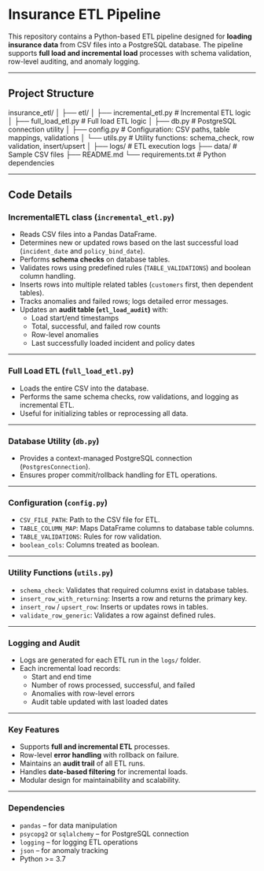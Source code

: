 # Insurance ETL Pipeline

This repository contains a Python-based ETL pipeline designed for **loading insurance data** from CSV files into a PostgreSQL database. The pipeline supports **full load and incremental load** processes with schema validation, row-level auditing, and anomaly logging.

---

## Project Structure

insurance_etl/
│
├── etl/
│ ├── incremental_etl.py # Incremental ETL logic
│ ├── full_load_etl.py # Full load ETL logic
│ ├── db.py # PostgreSQL connection utility
│ ├── config.py # Configuration: CSV paths, table mappings, validations
│ └── utils.py # Utility functions: schema_check, row validation, insert/upsert
│
├── logs/ # ETL execution logs
├── data/ # Sample CSV files
├── README.md
└── requirements.txt # Python dependencies


---

## Code Details

### **IncrementalETL class (`incremental_etl.py`)**

- Reads CSV files into a Pandas DataFrame.
- Determines new or updated rows based on the last successful load (`incident_date` and `policy_bind_date`).
- Performs **schema checks** on database tables.
- Validates rows using predefined rules (`TABLE_VALIDATIONS`) and boolean column handling.
- Inserts rows into multiple related tables (`customers` first, then dependent tables).
- Tracks anomalies and failed rows; logs detailed error messages.
- Updates an **audit table (`etl_load_audit`)** with:
  - Load start/end timestamps  
  - Total, successful, and failed row counts  
  - Row-level anomalies  
  - Last successfully loaded incident and policy dates  

---

### **Full Load ETL (`full_load_etl.py`)**

- Loads the entire CSV into the database.
- Performs the same schema checks, row validations, and logging as incremental ETL.
- Useful for initializing tables or reprocessing all data.

---

### **Database Utility (`db.py`)**

- Provides a context-managed PostgreSQL connection (`PostgresConnection`).
- Ensures proper commit/rollback handling for ETL operations.

---

### **Configuration (`config.py`)**

- `CSV_FILE_PATH`: Path to the CSV file for ETL.
- `TABLE_COLUMN_MAP`: Maps DataFrame columns to database table columns.
- `TABLE_VALIDATIONS`: Rules for row validation.
- `boolean_cols`: Columns treated as boolean.

---

### **Utility Functions (`utils.py`)**

- `schema_check`: Validates that required columns exist in database tables.
- `insert_row_with_returning`: Inserts a row and returns the primary key.
- `insert_row` / `upsert_row`: Inserts or updates rows in tables.
- `validate_row_generic`: Validates a row against defined rules.

---

### **Logging and Audit**

- Logs are generated for each ETL run in the `logs/` folder.
- Each incremental load records:
  - Start and end time
  - Number of rows processed, successful, and failed
  - Anomalies with row-level errors
  - Audit table updated with last loaded dates

---

### **Key Features**

- Supports **full and incremental ETL** processes.
- Row-level **error handling** with rollback on failure.
- Maintains an **audit trail** of all ETL runs.
- Handles **date-based filtering** for incremental loads.
- Modular design for maintainability and scalability.

---

### **Dependencies**

- `pandas` – for data manipulation  
- `psycopg2` or `sqlalchemy` – for PostgreSQL connection  
- `logging` – for logging ETL operations  
- `json` – for anomaly tracking  
- Python >= 3.7
